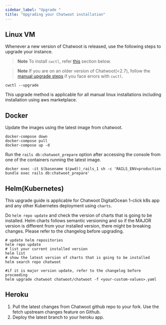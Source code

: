 ```yaml
---
sidebar_label: "Upgrade "
title: "Upgrading your Chatwoot installation"
---
```


## Linux VM

Whenever a new version of Chatwoot is released, use the following steps to upgrade your instance.

> **Note** To install `cwctl`, refer [this](#install-or-upgrade-chatwoot-cli) section below.

> **Note** If you are on an older version of Chatwoot(<2.7), follow the [manual upgrade steps](/docs/self-hosted/deployment/linux-vm#upgrading-to-a-newer-version-of-chatwoot) if you face errors with `cwctl`.


```
cwctl --upgrade
```

This upgrade method is applicable for all manual linux installations including installation using aws marketplace.

## Docker

Update the images using the latest image from chatwoot.

```
docker-compose down
docker-compose pull
docker-compose up -d
```

Run the `rails db:chatwoot_prepare` option after accessing the console from one of the containers running the latest image.

```
docker exec -it $(basename $(pwd))_rails_1 sh -c 'RAILS_ENV=production bundle exec rails db:chatwoot_prepare'
```

## Helm(Kubernetes)

This upgrade guide is applicable for Chatwoot DigitalOcean 1-click k8s app and any other Kubernetes deployment using `charts`.

Do `helm repo update` and check the version of charts that is going to be installed. Helm charts follows semantic versioning and so if the MAJOR version is different from your installed version, there might be breaking changes. Please refer to the changelog before upgrading.

```
# update helm repositories
helm repo update
# list your current installed version
helm list
# show the latest version of charts that is going to be installed
helm search repo chatwoot
```

```
#if it is major version update, refer to the changelog before proceeding
helm upgrade chatwoot chatwoot/chatwoot -f <your-custom-values>.yaml
```

## Heroku

1. Pull the latest changes from Chatwoot github repo to your fork. Use the fetch upstream changes feature on Github.
2. Deploy the latest branch to your heroku app.
